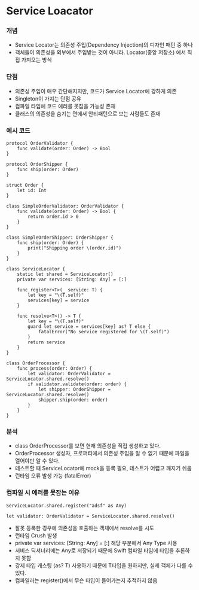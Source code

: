 # Service Loacator

### 개념

-   Service Locator는 의존성 주입(Dependency Injection)의 디자인 패턴 중 하나
-   객체들이 의존성을 외부에서 주입받는 것이 아니라. Locator(중앙 저장소) 에서 직접 가져오는 방식

### 단점

-   의존성 주입이 매우 간단해지지만, 코드가 Service Locator에 강하게 의존
-   Singleton이 가지는 단점 공유
-   컴파일 타임에 코드 에러를 못잡을 가능성 존재
-   클래스의 의존성을 숨기는 면에서 안티패턴으로 보는 사람들도 존재

### 예시 코드

```
protocol OrderValidator {
    func validate(order: Order) -> Bool
}

protocol OrderShipper {
    func ship(order: Order)
}

struct Order {
    let id: Int
}

class SimpleOrderValidator: OrderValidator {
    func validate(order: Order) -> Bool {
        return order.id > 0
    }
}

class SimpleOrderShipper: OrderShipper {
    func ship(order: Order) {
        print("Shipping order \(order.id)")
    }
}

class ServiceLocator {
    static let shared = ServiceLocator()
    private var services: [String: Any] = [:]

    func register<T>(_ service: T) {
        let key = "\(T.self)"
        services[key] = service
    }

    func resolve<T>() -> T {
        let key = "\(T.self)"
        guard let service = services[key] as? T else {
            fatalError("No service registered for \(T.self)")
        }
        return service
    }
}

class OrderProcessor {
    func process(order: Order) {
        let validator: OrderValidator = ServiceLocator.shared.resolve()
        if validator.validate(order: order) {
            let shipper: OrderShipper = ServiceLocator.shared.resolve()
            shipper.ship(order: order)
        }
    }
}
```

### 분석

-   class OrderProcessor를 보면 현재 의존성을 직접 생성하고 있다.
-   OrderProcessor 생성자, 프로퍼티에서 의존성 주입을 알 수 없기 때문에 파일을 열어야만 알 수 있다.
-   테스트할 때 ServiceLocator에 mock을 등록 필요, 테스트가 어렵고 깨지기 쉬움
-   런타임 오류 발생 가능 (fatalError)

### 컴파일 시 에러를 못잡는 이유

```
ServiceLocator.shared.register("adsf" as Any)

let validator: OrderValidator = ServiceLocator.shared.resolve()
```

-   잘못 등록한 경우에 의존성을 호출하는 객체에서 resolve를 시도
-   런타임 Crush 발생
-   private var services: \[String: Any\] = \[:\] 해당 부분에서 Any Type 사용
-   서비스 딕셔너리에는 Any로 저장되기 때문에 Swift 컴파일 타임에 타입을 추론하지 못함
-   강제 타입 캐스팅 (as? T) 사용하기 때문에 T타입을 원하지만, 실제 객체가 다를 수 있다.
-   컴파일러는 register()에서 무슨 타입이 들어가는지 추적하지 않음
